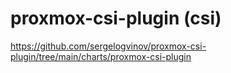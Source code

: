 # proxmox-csi-plugin (csi)

https://github.com/sergelogvinov/proxmox-csi-plugin/tree/main/charts/proxmox-csi-plugin



